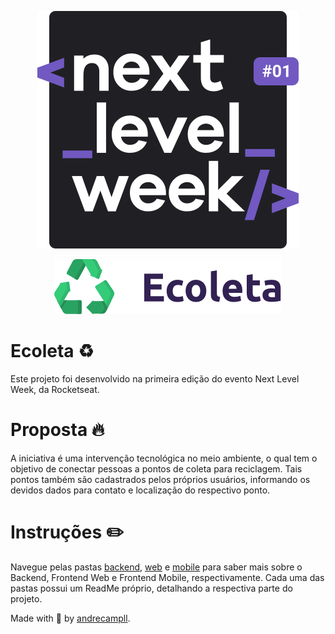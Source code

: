 <p align="center">
  <img src="../logo.svg"/>
</p>

<p align="center">
  <img src="src/assets/logo.svg"/>
</p>

# Ecoleta ♻️
Este projeto foi desenvolvido na primeira edição do evento Next Level Week, da Rocketseat.

# Proposta 🔥
A iniciativa é uma intervenção tecnológica no meio ambiente, o qual tem o objetivo de conectar pessoas a pontos de coleta para
reciclagem. Tais pontos também são cadastrados pelos próprios usuários, informando os devidos dados para contato e localização
do respectivo ponto.

# Instruções ✏️
Navegue pelas pastas <a href="https://github.com/andrecampll/Ecoleta/tree/master/backend" target="blank">backend</a>,
<a href="https://github.com/andrecampll/Ecoleta/tree/master/web" target="blank">web</a>
e <a href="https://github.com/andrecampll/Ecoleta/tree/master/mobile" target="blank">mobile</a>
para saber mais sobre o Backend, Frontend Web e Frontend Mobile, respectivamente.
Cada uma das pastas possui um ReadMe próprio, detalhando a respectiva parte do projeto.

Made with 💜 by <a href="https://github.com/andrecampll" target="blank">andrecampll</a>.
